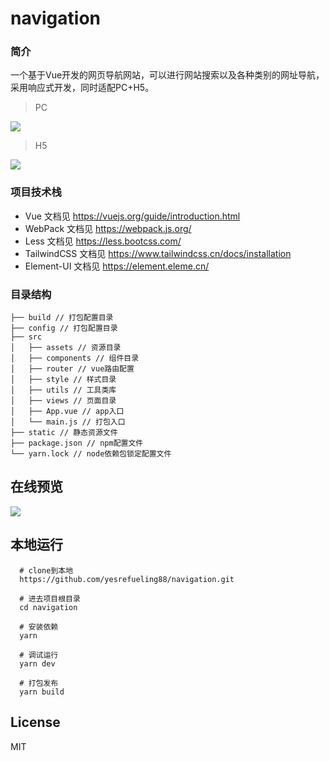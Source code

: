 # navigation

### 简介
一个基于Vue开发的网页导航网站，可以进行网站搜索以及各种类别的网址导航，采用响应式开发，同时适配PC+H5。

> PC

![](http://rsmwjk87h.hn-bkt.clouddn.com/pc-20221208.png)

> H5

![](http://rsmwjk87h.hn-bkt.clouddn.com/h5-20221208.jpg)

### 项目技术栈
* Vue 文档见 https://vuejs.org/guide/introduction.html
* WebPack 文档见 https://webpack.js.org/
* Less 文档见 https://less.bootcss.com/
* TailwindCSS 文档见 https://www.tailwindcss.cn/docs/installation
* Element-UI 文档见 https://element.eleme.cn/

### 目录结构

```
├── build // 打包配置目录
├── config // 打包配置目录
├── src
│   ├── assets // 资源目录
│   ├── components // 组件目录
│   ├── router // vue路由配置
│   ├── style // 样式目录
│   ├── utils // 工具类库
│   ├── views // 页面目录
│   ├── App.vue // app入口
│   └── main.js // 打包入口
├── static // 静态资源文件
├── package.json // npm配置文件
└── yarn.lock // node依赖包锁定配置文件
```

## 在线预览
![](http://rsmwjk87h.hn-bkt.clouddn.com/qrcode-20221208.png)

## 本地运行

```
  # clone到本地
  https://github.com/yesrefueling88/navigation.git

  # 进去项目根目录
  cd navigation

  # 安装依赖
  yarn

  # 调试运行
  yarn dev

  # 打包发布
  yarn build
```

## License

MIT
